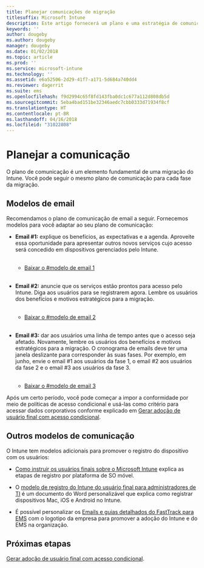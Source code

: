 ```yaml
---
title: Planejar comunicações de migração
titlesuffix: Microsoft Intune
description: Este artigo fornecerá um plano e uma estratégia de comunicação de migração quando você estiver migrando para o Microsoft Intune.
keywords: ''
author: dougeby
ms.author: dougeby
manager: dougeby
ms.date: 01/02/2018
ms.topic: article
ms.prod: ''
ms.service: microsoft-intune
ms.technology: ''
ms.assetid: e6a52506-2d29-41f7-a171-5d684a740dd4
ms.reviewer: dagerrit
ms.suite: ems
ms.openlocfilehash: f9d2994c65f8fd143fba0dc1c677a112d808db5d
ms.sourcegitcommit: 5eba4bad151be32346aedc7cbb0333d71934f8cf
ms.translationtype: HT
ms.contentlocale: pt-BR
ms.lasthandoff: 04/16/2018
ms.locfileid: "31022808"
---
```

# <a name="plan-communications"></a>Planejar a comunicação

O plano de comunicação é um elemento fundamental de uma migração do Intune. Você pode seguir o mesmo plano de comunicação para cada fase da migração.

## <a name="email-templates"></a>Modelos de email

Recomendamos o plano de comunicação de email a seguir. Fornecemos modelos para você adaptar ao seu plano de comunicação:

-   **Email \#1:** explique os benefícios, as expectativas e a agenda. Aproveite essa oportunidade para apresentar outros novos serviços cujo acesso será concedido em dispositivos gerenciados pelo Intune.<br/><br/>


    -   [Baixar o \#modelo de email 1](https://gallery.technet.microsoft.com/Intune-migration-guide-end-e3209b35)
<br></br>

-   **Email \#2:** anuncie que os serviços estão prontos para acesso pelo Intune. Diga aos usuários para se registrarem agora. Lembre os usuários dos benefícios e motivos estratégicos para a migração.<br/><br/>


    -   [Baixar o \#modelo de email 2](https://gallery.technet.microsoft.com/Intune-migration-guide-end-a9d25eb5)
<br></br>

-   **Email \#3:** dar aos usuários uma linha de tempo antes que o acesso seja afetado. Novamente, lembre os usuários dos benefícios e motivos estratégicos para a migração. O cronograma de emails deve ter uma janela deslizante para corresponder às suas fases. Por exemplo, em junho, envie o email \#1 aos usuários da fase 1, o email \#2 aos usuários da fase 2 e o email \#3 aos usuários da fase 3.<br/><br/>

    -   [Baixar o \#modelo de email 3](https://gallery.technet.microsoft.com/Intune-migration-guide-end-831521b5)

Após um certo período, você pode começar a impor a conformidade por meio de políticas de acesso condicional e usá-las como critério para acessar dados corporativos conforme explicado em [Gerar adoção de usuário final com acesso condicional](migration-guide-drive-adoption.md).

## <a name="additional-communication-templates"></a>Outros modelos de comunicação

O Intune tem modelos adicionais para promover o registro do dispositivo com os usuários:

-   [Como instruir os usuários finais sobre o Microsoft Intune](end-user-educate.md) explica as etapas de registro por plataforma de SO móvel.

-   O [modelo de registro do Intune do usuário final para administradores de TI](https://gallery.technet.microsoft.com/End-user-Intune-enrollment-55dfd64a) é um documento do Word personalizável que explica como registrar dispositivos Mac, iOS e Android no Intune.

-   É possível personalizar os [Emails e guias detalhados do FastTrack para EMS](https://gallery.technet.microsoft.com/FastTrack-for-EMS-How-To-f170da4c) com o logotipo da empresa para promover a adoção do Intune e do EMS na organização.

## <a name="next-steps"></a>Próximas etapas

[Gerar adoção de usuário final com acesso condicional](migration-guide-drive-adoption.md).
